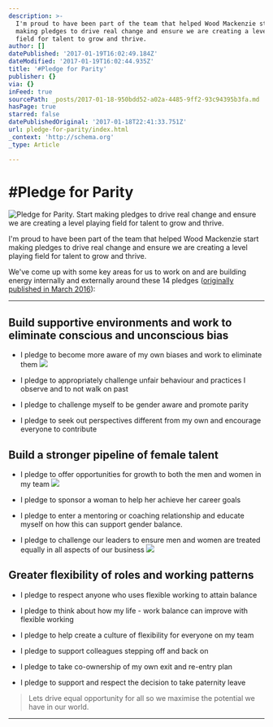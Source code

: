 ```yaml
---
description: >-
  I'm proud to have been part of the team that helped Wood Mackenzie start
  making pledges to drive real change and ensure we are creating a level playing
  field for talent to grow and thrive.
author: []
datePublished: '2017-01-19T16:02:49.184Z'
dateModified: '2017-01-19T16:02:44.935Z'
title: '#Pledge for Parity'
publisher: {}
via: {}
inFeed: true
sourcePath: _posts/2017-01-18-950bdd52-a02a-4485-9ff2-93c94395b3fa.md
hasPage: true
starred: false
datePublishedOriginal: '2017-01-18T22:41:33.751Z'
url: pledge-for-parity/index.html
_context: 'http://schema.org'
_type: Article

---
```

# \#Pledge for Parity
![Pledge for Parity. Start making pledges to drive real change and ensure we are creating a level playing field for talent to grow and thrive.](https://the-grid-user-content.s3-us-west-2.amazonaws.com/ca64e380-a96c-416e-aeeb-a71c681d697c.jpg)

I'm proud to have been part of the team that helped Wood Mackenzie start making pledges to drive real change and ensure we are creating a level playing field for talent to grow and thrive.

We've come up with some key areas for us to work on and are building energy internally and externally around these 14 pledges ([originally published in March 2016][0]):

---

## Build supportive environments and work to eliminate conscious and unconscious bias

* I pledge to become more aware of my own biases and work to eliminate them
![](https://the-grid-user-content.s3-us-west-2.amazonaws.com/dd215de0-7dca-4a22-8dcf-99cd1208273f.png)

* I pledge to appropriately challenge unfair behaviour and practices I observe and to not walk on past

* I pledge to challenge myself to be gender aware and promote parity

* I pledge to seek out perspectives different from my own and encourage everyone to contribute

## Build a stronger pipeline of female talent

* I pledge to offer opportunities for growth to both the men and women in my team
![](https://the-grid-user-content.s3-us-west-2.amazonaws.com/72e841f5-cfa9-42b4-a1bb-272d5b802a31.png)

* I pledge to sponsor a woman to help her achieve her career goals

* I pledge to enter a mentoring or coaching relationship and educate myself on how this can support gender balance.

* I pledge to challenge our leaders to ensure men and women are treated equally in all aspects of our business
![](https://the-grid-user-content.s3-us-west-2.amazonaws.com/91d70c22-c39b-48a2-9abc-1fe9716def9d.png)

## Greater flexibility of roles and working patterns

* I pledge to respect anyone who uses flexible working to attain balance

* I pledge to think about how my life - work balance can improve with flexible working

* I pledge to help create a culture of flexibility for everyone on my team

* I pledge to support colleagues stepping off and back on

* I pledge to take co-ownership of my own exit and re-entry plan

* I pledge to support and respect the decision to take paternity leave

> Lets drive equal opportunity for all so we maximise the potential we have in our world.

---



[0]: https://www.linkedin.com/pulse/pledgeforparity-stuart-mills?trk=mp-author-card